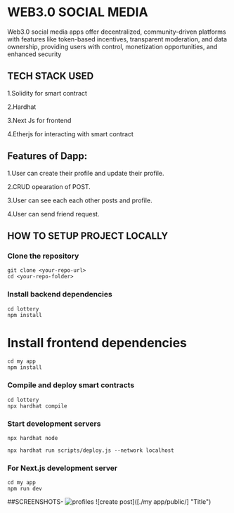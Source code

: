 
# WEB3.0 SOCIAL MEDIA

Web3.0 social media apps offer decentralized, community-driven platforms with features like token-based incentives, transparent moderation, and data ownership, providing users with control, monetization opportunities, and enhanced security

## TECH STACK USED

1.Solidity for smart contract

2.Hardhat

3.Next Js for frontend

4.Etherjs for interacting with smart contract
## Features of Dapp:
1.User can create their profile and update their profile.

2.CRUD opearation of POST.

3.User can see each each other posts and profile.

4.User can send friend request.
## HOW TO SETUP PROJECT LOCALLY

### Clone the repository
```
git clone <your-repo-url>
cd <your-repo-folder>
```

### Install backend dependencies
```
cd lottery
npm install
```

# Install frontend dependencies
```
cd my app
npm install
```



### Compile and deploy smart contracts
```
cd lottery
npx hardhat compile
```

### Start development servers
```
npx hardhat node 

npx hardhat run scripts/deploy.js --network localhost
```

### For Next.js development server
```
cd my app
npm run dev 
```

##SCREENSHOTS-
![profiles]([https://github.com/Sahiiil1406/SocialMedia-Web3.0/blob/main/my-app/public/Screenshot%202024-06-16%20233401.png] "Title")
![create post]([./my app/public/] "Title")

